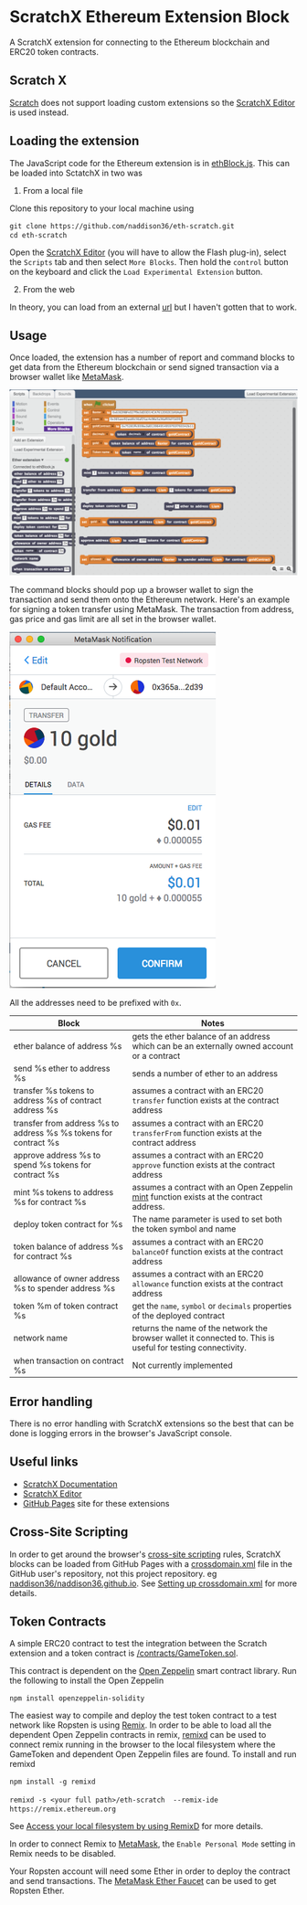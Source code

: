 # ScratchX Ethereum Extension Block

A ScratchX extension for connecting to the Ethereum blockchain and ERC20 token contracts.

## Scratch X

[Scratch](https://scratch.mit.edu/) does not support loading custom extensions so the [ScratchX Editor](http://scratchx.org/#scratch) is used instead.

## Loading the extension

The JavaScript code for the Ethereum extension is in [ethBlock.js](./ethBlock.js). This can be loaded into SctatchX in two was
1. From a local file

Clone this repository to your local machine using
```
git clone https://github.com/naddison36/eth-scratch.git
cd eth-scratch
```

Open the [ScratchX Editor](https://scratchx.org/#scratch) (you will have to allow the Flash plug-in), select the `Scripts` tab and then select `More Blocks`. Then hold the `control` button on the keyboard and click the `Load Experimental Extension` button.

2. From the web

In theory, you can load from an external [url](http://scratchx.org/?https://naddison36.github.io/eth-scratch/ethBlock.js) but I haven't gotten that to work.

## Usage

Once loaded, the extension has a number of report and command blocks to get data from the Ethereum blockchain or send signed transaction via a browser wallet like [MetaMask](https://metamask.io/).

![ScratchX Blocks](./ScratchXBlocks.png)

The command blocks should pop up a browser wallet to sign the transaction and send them onto the Ethereum network. Here's an example for signing a token transfer using MetaMask. The transaction from address, gas price and gas limit are all set in the browser wallet.

![MetaMask Transfer](./MetaMaskTransfer.png)

All the addresses need to be prefixed with `0x`.

| Block | Notes |
|---|---|
| ether balance of address %s | gets the ether balance of an address which can be an externally owned account or a contract |
| send %s ether to address %s | sends a number of ether to an address |
| transfer %s tokens to address %s of contract address %s | assumes a contract with an ERC20 `transfer` function exists at the contract address | 
| transfer from address %s to address %s %s tokens for contract %s | assumes a contract with an ERC20 `transferFrom` function exists at the contract address |
| approve address %s to spend %s tokens for contract %s | assumes a contract with an ERC20 `approve` function exists at the contract address |
| mint %s tokens to address %s for contract %s | assumes a contract with an Open Zeppelin [mint](https://openzeppelin.org/api/docs/token_ERC20_MintableToken.html#mint) function exists at the contract address. |
| deploy token contract for %s | The name parameter is used to set both the token symbol and name |
| token balance of address %s for contract %s | assumes a contract with an ERC20 `balanceOf` function exists at the contract address |
| allowance of owner address %s to spender address %s | assumes a contract with an ERC20 `allowance` function exists at the contract address |
| token %m of token contract %s | get the `name`, `symbol` or `decimals` properties of the deployed contract |
| network name | returns the name of the network the browser wallet it connected to. This is useful for testing connectivity. |
| when transaction on contract %s | Not currently implemented |

## Error handling

There is no error handling with ScratchX extensions so the best that can be done is logging errors in the browser's JavaScript console. 

## Useful links
* [ScratchX Documentation](https://github.com/LLK/scratchx/wiki#introduction)
* [ScratchX Editor](http://scratchx.org/#scratch)
* [GitHub Pages](https://naddison36.github.io/eth-scratch) site for these extensions 

## Cross-Site Scripting
In order to get around the browser's [cross-site scripting](https://www.owasp.org/index.php/Cross-site_Scripting_(XSS)) rules, ScratchX blocks can be loaded from GitHub Pages with a [crossdomain.xml](./crossdomain.xml) file in the GitHub user's repository, not this project repository. eg [naddison36/naddison36.github.io](https://naddison36/naddison36.github.io/crossdomain.xml). See [Setting up crossdomain.xml](https://github.com/LLK/scratchx/wiki#setting-up-crossdomainxml) for more details.

## Token Contracts

A simple ERC20 contract to test the integration between the Scratch extension and a token contract is [/contracts/GameToken.sol](./contracts/GameToken.sol).

This contract is dependent on the [Open Zeppelin](https://openzeppelin.org/) smart contract library. Run the following to install the Open Zeppelin
```
npm install openzeppelin-solidity
```

The easiest way to compile and deploy the test token contract to a test network like Ropsten is using [Remix](https://remix.ethereum.org/). In order to be able to load all the dependent Open Zeppelin contracts in remix, [remixd](https://github.com/ethereum/remixd#remixd) can be used to connect remix running in the browser to the local filesystem where the GameToken and dependent Open Zeppelin files are found. To install and run remixd

```
npm install -g remixd

remixd -s <your full path>/eth-scratch  --remix-ide https://remix.ethereum.org
```

See [Access your local filesystem by using RemixD](https://remix.readthedocs.io/en/latest/tutorial_remixd_filesystem.html#access-your-local-filesystem-by-using-remixd) for more details.

In order to connect Remix to [MetaMask](https://metamask.io/), the `Enable Personal Mode` setting in Remix needs to be disabled.

Your Ropsten account will need some Ether in order to deploy the contract and send transactions. The [MetaMask Ether Faucet](https://faucet.metamask.io) can be used to get Ropsten Ether.
